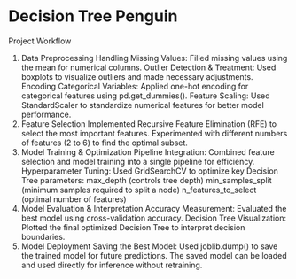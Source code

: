 # Decision Tree Penguin 
Project Workflow
1. Data Preprocessing
Handling Missing Values: Filled missing values using the mean for numerical columns.
Outlier Detection & Treatment: Used boxplots to visualize outliers and made necessary adjustments.
Encoding Categorical Variables: Applied one-hot encoding for categorical features using pd.get_dummies().
Feature Scaling: Used StandardScaler to standardize numerical features for better model performance.
2. Feature Selection
Implemented Recursive Feature Elimination (RFE) to select the most important features.
Experimented with different numbers of features (2 to 6) to find the optimal subset.
3. Model Training & Optimization
Pipeline Integration: Combined feature selection and model training into a single pipeline for efficiency.
Hyperparameter Tuning: Used GridSearchCV to optimize key Decision Tree parameters:
max_depth (controls tree depth)
min_samples_split (minimum samples required to split a node)
n_features_to_select (optimal number of features)
4. Model Evaluation & Interpretation
Accuracy Measurement: Evaluated the best model using cross-validation accuracy.
Decision Tree Visualization: Plotted the final optimized Decision Tree to interpret decision boundaries.
5. Model Deployment
Saving the Best Model: Used joblib.dump() to save the trained model for future predictions.
The saved model can be loaded and used directly for inference without retraining.
